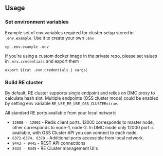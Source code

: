 ## Usage ##

### Set environment variables ##
Example set of env variables required for cluster setup stored in `.env.example`.
Use it to create your own `.env`

```shell
cp .env.example .env
```

If you're using a custom docker image in the private repo, please set values in 
`.env.credentials` and export them

```shell
export $(cat .env.credentials | xargs)
```

### Build RE cluster ###
By default, RE cluster supports single endpoint and relies on DMC proxy to calculate hash slot.
Multiple endpoints (OSS cluster mode) could be enabled by setting env variable `RE_USE_RE_USE_OSS_CLUSTER=true`.

All standard RE ports available from your local network:

- `12000 - 12002` - Redis client ports. 12000 corresponds to master node, other corresponds to node-1, node-2.
In DMC mode only 12000 port is available, with OSS Cluster API you can connect to each node.
- `6372-6374, 6379` - Additional ports accessible from local network.
- `9443 - 9445` - REST  API connections
- `8443 - 8445` - RE Cluster management UI's 